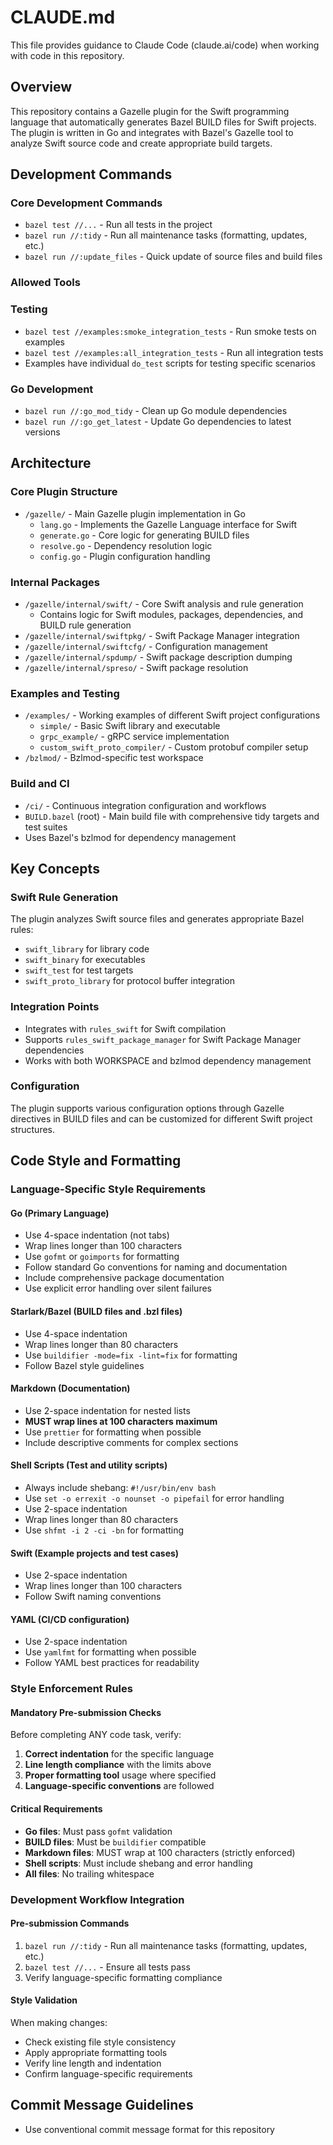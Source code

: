 # CLAUDE.md

This file provides guidance to Claude Code (claude.ai/code) when working with code in this
repository.

## Overview

This repository contains a Gazelle plugin for the Swift programming language that automatically
generates Bazel BUILD files for Swift projects. The plugin is written in Go and integrates with
Bazel's Gazelle tool to analyze Swift source code and create appropriate build targets.

## Development Commands

### Core Development Commands

- `bazel test //...` - Run all tests in the project
- `bazel run //:tidy` - Run all maintenance tasks (formatting, updates, etc.)
- `bazel run //:update_files` - Quick update of source files and build files

### Allowed Tools

<!-- allowed_tools: Bash(bazel test //...), Bash(bazel run //:tidy), Bash(bazel run //:update_files) -->

### Testing

- `bazel test //examples:smoke_integration_tests` - Run smoke tests on examples
- `bazel test //examples:all_integration_tests` - Run all integration tests
- Examples have individual `do_test` scripts for testing specific scenarios

### Go Development

- `bazel run //:go_mod_tidy` - Clean up Go module dependencies
- `bazel run //:go_get_latest` - Update Go dependencies to latest versions

## Architecture

### Core Plugin Structure

- `/gazelle/` - Main Gazelle plugin implementation in Go
  - `lang.go` - Implements the Gazelle Language interface for Swift
  - `generate.go` - Core logic for generating BUILD files
  - `resolve.go` - Dependency resolution logic
  - `config.go` - Plugin configuration handling

### Internal Packages

- `/gazelle/internal/swift/` - Core Swift analysis and rule generation
  - Contains logic for Swift modules, packages, dependencies, and BUILD rule generation
- `/gazelle/internal/swiftpkg/` - Swift Package Manager integration
- `/gazelle/internal/swiftcfg/` - Configuration management
- `/gazelle/internal/spdump/` - Swift package description dumping
- `/gazelle/internal/spreso/` - Swift package resolution

### Examples and Testing

- `/examples/` - Working examples of different Swift project configurations
  - `simple/` - Basic Swift library and executable
  - `grpc_example/` - gRPC service implementation
  - `custom_swift_proto_compiler/` - Custom protobuf compiler setup
- `/bzlmod/` - Bzlmod-specific test workspace

### Build and CI

- `/ci/` - Continuous integration configuration and workflows
- `BUILD.bazel` (root) - Main build file with comprehensive tidy targets and test suites
- Uses Bazel's bzlmod for dependency management

## Key Concepts

### Swift Rule Generation

The plugin analyzes Swift source files and generates appropriate Bazel rules:

- `swift_library` for library code
- `swift_binary` for executables
- `swift_test` for test targets
- `swift_proto_library` for protocol buffer integration

### Integration Points

- Integrates with `rules_swift` for Swift compilation
- Supports `rules_swift_package_manager` for Swift Package Manager dependencies
- Works with both WORKSPACE and bzlmod dependency management

### Configuration

The plugin supports various configuration options through Gazelle directives in BUILD files and can
be customized for different Swift project structures.

## Code Style and Formatting

### Language-Specific Style Requirements

#### Go (Primary Language)

- Use 4-space indentation (not tabs)
- Wrap lines longer than 100 characters
- Use `gofmt` or `goimports` for formatting
- Follow standard Go conventions for naming and documentation
- Include comprehensive package documentation
- Use explicit error handling over silent failures

#### Starlark/Bazel (BUILD files and .bzl files)

- Use 4-space indentation
- Wrap lines longer than 80 characters
- Use `buildifier -mode=fix -lint=fix` for formatting
- Follow Bazel style guidelines

#### Markdown (Documentation)

- Use 2-space indentation for nested lists
- **MUST wrap lines at 100 characters maximum**
- Use `prettier` for formatting when possible
- Include descriptive comments for complex sections

#### Shell Scripts (Test and utility scripts)

- Always include shebang: `#!/usr/bin/env bash`
- Use `set -o errexit -o nounset -o pipefail` for error handling
- Use 2-space indentation
- Wrap lines longer than 80 characters
- Use `shfmt -i 2 -ci -bn` for formatting

#### Swift (Example projects and test cases)

- Use 2-space indentation
- Wrap lines longer than 100 characters
- Follow Swift naming conventions

#### YAML (CI/CD configuration)

- Use 2-space indentation
- Use `yamlfmt` for formatting when possible
- Follow YAML best practices for readability

### Style Enforcement Rules

#### Mandatory Pre-submission Checks

Before completing ANY code task, verify:

1. **Correct indentation** for the specific language
2. **Line length compliance** with the limits above
3. **Proper formatting tool** usage where specified
4. **Language-specific conventions** are followed

#### Critical Requirements

- **Go files**: Must pass `gofmt` validation
- **BUILD files**: Must be `buildifier` compatible
- **Markdown files**: MUST wrap at 100 characters (strictly enforced)
- **Shell scripts**: Must include shebang and error handling
- **All files**: No trailing whitespace

### Development Workflow Integration

#### Pre-submission Commands

1. `bazel run //:tidy` - Run all maintenance tasks (formatting, updates, etc.)
2. `bazel test //...` - Ensure all tests pass
3. Verify language-specific formatting compliance

#### Style Validation

When making changes:

- Check existing file style consistency
- Apply appropriate formatting tools
- Verify line length and indentation
- Confirm language-specific requirements

## Commit Message Guidelines

- Use conventional commit message format for this repository
